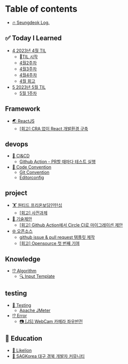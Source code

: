 # Table of contents

* [🔥 Seungdeok Log.](README.md)

## ✅ Today I Learned <a href="#til" id="til"></a>

* [4 2023년 4월 TIL](til/2023-4-til/README.md)
  * [TIL 시작](til/2023-4-til/til.md)
  * [4월2주차](til/2023-4-til/4-2.md)
  * [4월3주차](til/2023-4-til/4-3.md)
  * [4월4주차](til/2023-4-til/4-4.md)
  * [4월 회고](til/2023-4-til/4.md)
* [5 2023년 5월 TIL](til/2023-5-til/README.md)
  * [5월 1주차](til/2023-5-til/5-1.md)

## Framework

* [🌏 ReactJS](framework/reactjs/README.md)
  * [\[회고\] CRA 없이 React 개발환경 구축](framework/reactjs/react-without-cra.md)

## devops

* [🧪 CI\&CD](devops/ci-and-cd/README.md)
  * [Github Action - PR할 때마다 테스트 실행](devops/ci-and-cd/github-action-pr.md)
* [💬 Code Convention](devops/code-convention/README.md)
  * [Git Convention](devops/code-convention/git-convention.md)
  * [Editorconfig](devops/code-convention/editorconfig.md)

## project

* [🏋 원티드 프리온보딩인턴십](project/wanted-internship/README.md)
  * [\[회고\] 사전과제](project/wanted-internship/section-task.md)
* [📄 기술제안](project/tech-proposal/README.md)
  * [\[회고\] Github Action에서 Circle CI로 마이그레이션 제안](skill/devops/challenge/github-action-circle-ci.md)
* [🌐 오픈소스](project/opensource/README.md)
  * [github issue & pull request 템플릿 제작](project/opensource/github-issue-and-pull-request.md)
  * [\[회고\] Opensource 첫 번째 기여](project/opensource/first-commit.md)

## Knowledge

* [⁉ Algorithm](knowledge/algorithm/README.md)
  * [🔍 Input Template](knowledge/algorithm/input-template.md)

## testing

* [🧪 Testing](testing/testing/README.md)
  * [Apache JMeter](testing/testing/apache-jmeter.md)
* [⁉ Error](testing/error.md)
  * [📷 \[JS\] WebCam 카메라 좌우반전](skill/reactjs/challenge/web-webcam.md)

## 🌳 Education <a href="#edu" id="edu"></a>

* [🦁 Likelion](edu/likelion.md)
* [👫 SAGKorea 대구 경북 개발자 커뮤니티](edu/sagkorea.md)

